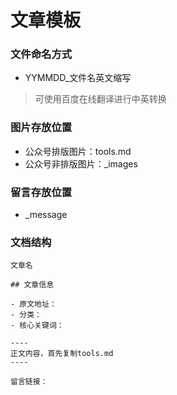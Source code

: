 # 文章模板

### 文件命名方式
- YYMMDD_文件名英文缩写
> 可使用百度在线翻译进行中英转换

### 图片存放位置
- 公众号排版图片：tools.md
- 公众号非排版图片：_images

### 留言存放位置
- _message

### 文档结构
```
文章名

## 文章信息

- 原文地址：
- 分类：
- 核心关键词：

----
正文内容，首先复制tools.md
----

留言链接：
```
